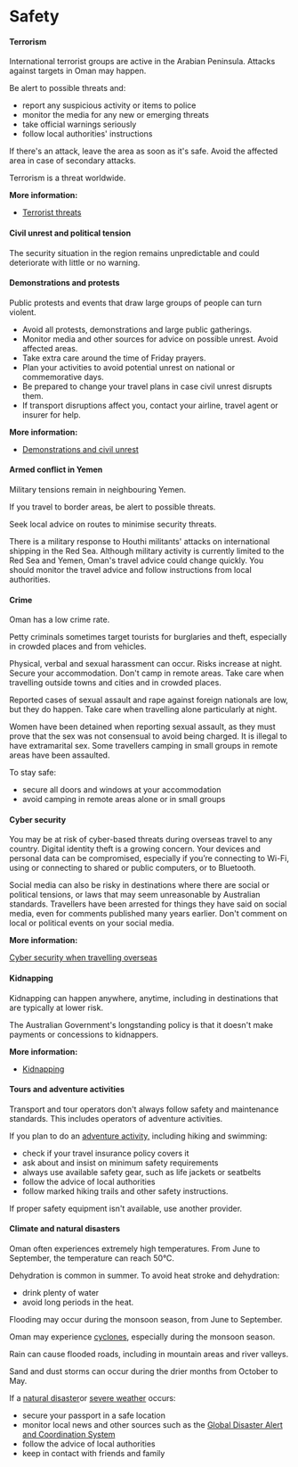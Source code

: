 # Safety

#### Terrorism

International terrorist groups are active in the Arabian Peninsula. Attacks against targets in Oman may happen.

Be alert to possible threats and:

* report any suspicious activity or items to police
* monitor the media for any new or emerging threats
* take official warnings seriously
* follow local authorities' instructions

If there's an attack, leave the area as soon as it's safe. Avoid the affected area in case of secondary attacks.

Terrorism is a threat worldwide.

**More information:**

* [Terrorist threats](/before-you-go/safety/terrorism "Terrorism")

#### Civil unrest and political tension

The security situation in the region remains unpredictable and could deteriorate with little or no warning.

#### Demonstrations and protests

Public protests and events that draw large groups of people can turn violent.

* Avoid all protests, demonstrations and large public gatherings.
* Monitor media and other sources for advice on possible unrest. Avoid affected areas.
* Take extra care around the time of Friday prayers.
* Plan your activities to avoid potential unrest on national or commemorative days.
* Be prepared to change your travel plans in case civil unrest disrupts them.
* If transport disruptions affect you, contact your airline, travel agent or insurer for help.

**More information:**

* [Demonstrations and civil unrest](/before-you-go/safety/protests-civil-unrest "Protests and civil unrest")

#### Armed conflict in Yemen

Military tensions remain in neighbouring Yemen.

If you travel to border areas, be alert to possible threats.

Seek local advice on routes to minimise security threats.

There is a military response to Houthi militants' attacks on international shipping in the Red Sea. Although military activity is currently limited to the Red Sea and Yemen, Oman's travel advice could change quickly. You should monitor the travel advice and follow instructions from local authorities.

#### Crime

Oman has a low crime rate.

Petty criminals sometimes target tourists for burglaries and theft, especially in crowded places and from vehicles.

Physical, verbal and sexual harassment can occur. Risks increase at night. Secure your accommodation. Don't camp in remote areas. Take care when travelling outside towns and cities and in crowded places.

Reported cases of sexual assault and rape against foreign nationals are low, but they do happen. Take care when travelling alone particularly at night.

Women have been detained when reporting sexual assault, as they must prove that the sex was not consensual to avoid being charged. It is illegal to have extramarital sex. Some travellers camping in small groups in remote areas have been assaulted.

To stay safe:

* secure all doors and windows at your accommodation
* avoid camping in remote areas alone or in small groups

#### Cyber security

You may be at risk of cyber-based threats during overseas travel to any country. Digital identity theft is a growing concern. Your devices and personal data can be compromised, especially if you’re connecting to Wi-Fi, using or connecting to shared or public computers, or to Bluetooth.

Social media can also be risky in destinations where there are social or political tensions, or laws that may seem unreasonable by Australian standards. Travellers have been arrested for things they have said on social media, even for comments published many years earlier. Don't comment on local or political events on your social media.

**More information:**

[Cyber security when travelling overseas](https://www.smartraveller.gov.au/before-you-go/staying-safe/cyber-security)

#### Kidnapping

Kidnapping can happen anywhere, anytime, including in destinations that are typically at lower risk. 

The Australian Government's longstanding policy is that it doesn't make payments or concessions to kidnappers.

**More information:**

* [Kidnapping](https://www.smartraveller.gov.au/before-you-go/safety/kidnapping)

#### Tours and adventure activities

Transport and tour operators don't always follow safety and maintenance standards. This includes operators of adventure activities.

If you plan to do an [adventure activity,](/before-you-go/activities/adventure "Going overseas for sports and adventure") including hiking and swimming:

* check if your travel insurance policy covers it
* ask about and insist on minimum safety requirements
* always use available safety gear, such as life jackets or seatbelts
* follow the advice of local authorities
* follow marked hiking trails and other safety instructions.

If proper safety equipment isn't available, use another provider.

#### Climate and natural disasters

Oman often experiences extremely high temperatures. From June to September, the temperature can reach 50°C.

Dehydration is common in summer. To avoid heat stroke and dehydration:

* drink plenty of water
* avoid long periods in the heat.

Flooding may occur during the monsoon season, from June to September.

Oman may experience [cyclones](https://www.smartraveller.gov.au/before-you-go/safety/natural-disasters), especially during the monsoon season.

Rain can cause flooded roads, including in mountain areas and river valleys.

Sand and dust storms can occur during the drier months from October to May.

If a [natural disaster](https://www.smartraveller.gov.au/before-you-go/safety/natural-disasters)or [severe weather](https://www.smartraveller.gov.au/before-you-go/safety/severe-weather) occurs:

* secure your passport in a safe location
* monitor local news and other sources such as the [Global Disaster Alert and Coordination System](http://gdacs.org/)
* follow the advice of local authorities
* keep in contact with friends and family